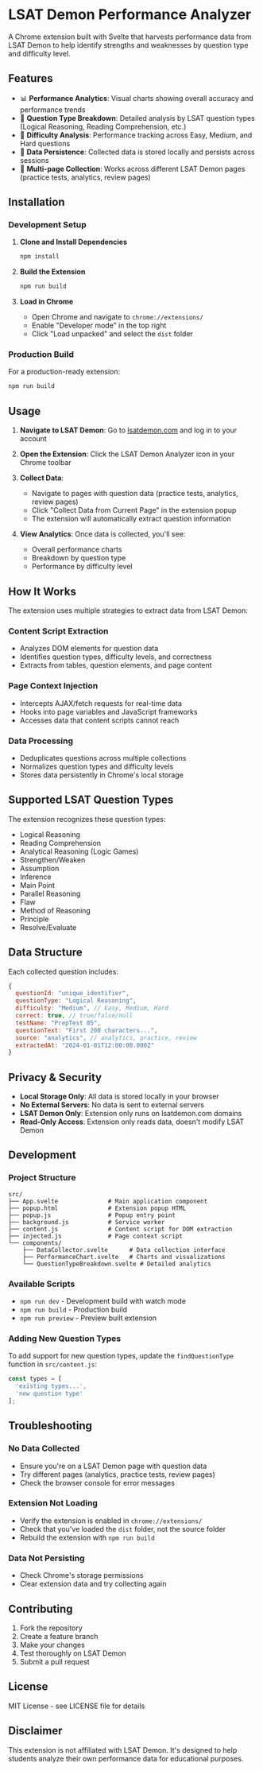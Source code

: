 # LSAT Demon Performance Analyzer

A Chrome extension built with Svelte that harvests performance data from LSAT Demon to help identify strengths and weaknesses by question type and difficulty level.

## Features

- 📊 **Performance Analytics**: Visual charts showing overall accuracy and performance trends
- 📝 **Question Type Breakdown**: Detailed analysis by LSAT question types (Logical Reasoning, Reading Comprehension, etc.)
- 🎯 **Difficulty Analysis**: Performance tracking across Easy, Medium, and Hard questions
- 💾 **Data Persistence**: Collected data is stored locally and persists across sessions
- 🔄 **Multi-page Collection**: Works across different LSAT Demon pages (practice tests, analytics, review pages)

## Installation

### Development Setup

1. **Clone and Install Dependencies**
   ```bash
   npm install
   ```

2. **Build the Extension**
   ```bash
   npm run build
   ```

3. **Load in Chrome**
   - Open Chrome and navigate to `chrome://extensions/`
   - Enable "Developer mode" in the top right
   - Click "Load unpacked" and select the `dist` folder

### Production Build

For a production-ready extension:
```bash
npm run build
```

## Usage

1. **Navigate to LSAT Demon**: Go to [lsatdemon.com](https://www.lsatdemon.com) and log in to your account

2. **Open the Extension**: Click the LSAT Demon Analyzer icon in your Chrome toolbar

3. **Collect Data**: 
   - Navigate to pages with question data (practice tests, analytics, review pages)
   - Click "Collect Data from Current Page" in the extension popup
   - The extension will automatically extract question information

4. **View Analytics**: Once data is collected, you'll see:
   - Overall performance charts
   - Breakdown by question type
   - Performance by difficulty level

## How It Works

The extension uses multiple strategies to extract data from LSAT Demon:

### Content Script Extraction
- Analyzes DOM elements for question data
- Identifies question types, difficulty levels, and correctness
- Extracts from tables, question elements, and page content

### Page Context Injection
- Intercepts AJAX/fetch requests for real-time data
- Hooks into page variables and JavaScript frameworks
- Accesses data that content scripts cannot reach

### Data Processing
- Deduplicates questions across multiple collections
- Normalizes question types and difficulty levels
- Stores data persistently in Chrome's local storage

## Supported LSAT Question Types

The extension recognizes these question types:
- Logical Reasoning
- Reading Comprehension  
- Analytical Reasoning (Logic Games)
- Strengthen/Weaken
- Assumption
- Inference
- Main Point
- Parallel Reasoning
- Flaw
- Method of Reasoning
- Principle
- Resolve/Evaluate

## Data Structure

Each collected question includes:
```javascript
{
  questionId: "unique_identifier",
  questionType: "Logical Reasoning",
  difficulty: "Medium", // Easy, Medium, Hard
  correct: true, // true/false/null
  testName: "PrepTest 85",
  questionText: "First 200 characters...",
  source: "analytics", // analytics, practice, review
  extractedAt: "2024-01-01T12:00:00.000Z"
}
```

## Privacy & Security

- **Local Storage Only**: All data is stored locally in your browser
- **No External Servers**: No data is sent to external servers
- **LSAT Demon Only**: Extension only runs on lsatdemon.com domains
- **Read-Only Access**: Extension only reads data, doesn't modify LSAT Demon

## Development

### Project Structure
```
src/
├── App.svelte              # Main application component
├── popup.html              # Extension popup HTML
├── popup.js                # Popup entry point
├── background.js           # Service worker
├── content.js              # Content script for DOM extraction
├── injected.js             # Page context script
└── components/
    ├── DataCollector.svelte      # Data collection interface
    ├── PerformanceChart.svelte   # Charts and visualizations
    └── QuestionTypeBreakdown.svelte # Detailed analytics
```

### Available Scripts
- `npm run dev` - Development build with watch mode
- `npm run build` - Production build
- `npm run preview` - Preview built extension

### Adding New Question Types

To add support for new question types, update the `findQuestionType` function in `src/content.js`:

```javascript
const types = [
  'existing types...',
  'new question type'
];
```

## Troubleshooting

### No Data Collected
- Ensure you're on a LSAT Demon page with question data
- Try different pages (analytics, practice tests, review pages)
- Check the browser console for error messages

### Extension Not Loading
- Verify the extension is enabled in `chrome://extensions/`
- Check that you've loaded the `dist` folder, not the source folder
- Rebuild the extension with `npm run build`

### Data Not Persisting
- Check Chrome's storage permissions
- Clear extension data and try collecting again

## Contributing

1. Fork the repository
2. Create a feature branch
3. Make your changes
4. Test thoroughly on LSAT Demon
5. Submit a pull request

## License

MIT License - see LICENSE file for details

## Disclaimer

This extension is not affiliated with LSAT Demon. It's designed to help students analyze their own performance data for educational purposes. 